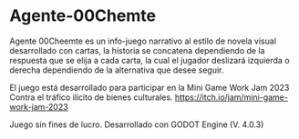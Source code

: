 # Agente-00Chemte
Agente 00Cheemte es un info-juego narrativo al estilo de novela visual desarrollado con cartas, la historia se concatena dependiendo de la respuesta que se elija a cada carta, la cual el jugador deslizará izquierda o derecha dependiendo de la alternativa que desee seguir.

El juego está desarrollado para participar en la Mini Game Work Jam 2023 Contra el tráfico ilícito de bienes culturales.
https://itch.io/jam/mini-game-work-jam-2023

Juego sin fines de lucro.
Desarrollado con GODOT Engine (V. 4.0.3)
